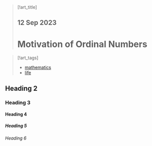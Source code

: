 > [!art_title]
> 
> ## 12 Sep 2023
>
> # Motivation of Ordinal Numbers

> [!art_tags]
> - [mathematics]()
> - [life]()


## Heading 2

### Heading 3

#### Heading 4

##### Heading 5

###### Heading 6

